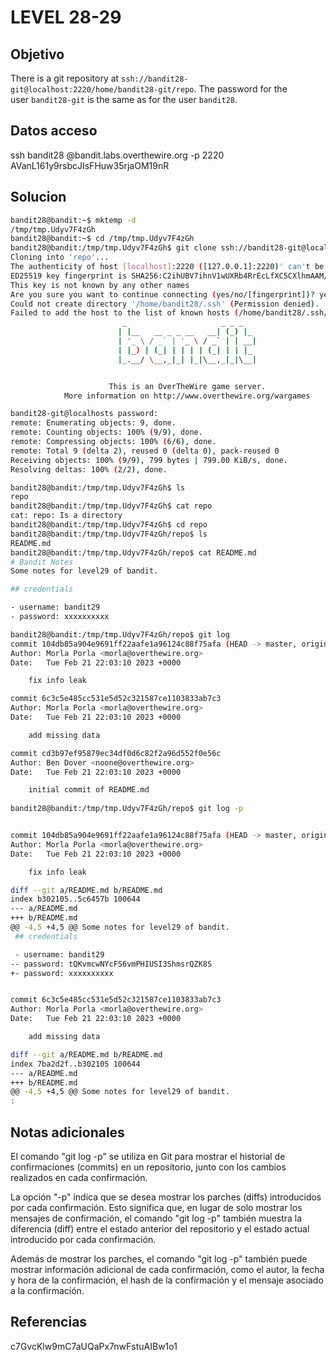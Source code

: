 # LEVEL 28-29

## Objetivo
There is a git repository at `ssh://bandit28-git@localhost:2220/home/bandit28-git/repo`. The password for the user `bandit28-git` is the same as for the user `bandit28`.

## Datos acceso
ssh bandit28 @bandit.labs.overthewire.org -p 2220
AVanL161y9rsbcJIsFHuw35rjaOM19nR
## Solucion
```bash
bandit28@bandit:~$ mktemp -d
/tmp/tmp.Udyv7F4zGh
bandit28@bandit:~$ cd /tmp/tmp.Udyv7F4zGh
bandit28@bandit:/tmp/tmp.Udyv7F4zGh$ git clone ssh://bandit28-git@localhost:2220/home/bandit28-git/repo
Cloning into 'repo'...
The authenticity of host [localhost]:2220 ([127.0.0.1]:2220)' can't be established.
ED25519 key fingerprint is SHA256:C2ihUBV7ihnV1wUXRb4RrEcLfXC5CXlhmAAM/urerLY.
This key is not known by any other names
Are you sure you want to continue connecting (yes/no/[fingerprint])? yes
Could not create directory '/home/bandit28/.ssh' (Permission denied).
Failed to add the host to the list of known hosts (/home/bandit28/.ssh/known_hosts).
                         _                     _ _ _
                        | |__   __ _ _ __   __| (_) |_
                        | '_ \ / _` | '_ \ / _` | | __|
                        | |_) | (_| | | | | (_| | | |_
                        |_.__/ \__,_|_| |_|\__,_|_|\__|


                      This is an OverTheWire game server.
            More information on http://www.overthewire.org/wargames

bandit28-git@localhosts password:
remote: Enumerating objects: 9, done.
remote: Counting objects: 100% (9/9), done.
remote: Compressing objects: 100% (6/6), done.
remote: Total 9 (delta 2), reused 0 (delta 0), pack-reused 0
Receiving objects: 100% (9/9), 799 bytes | 799.00 KiB/s, done.
Resolving deltas: 100% (2/2), done.

bandit28@bandit:/tmp/tmp.Udyv7F4zGh$ ls
repo
bandit28@bandit:/tmp/tmp.Udyv7F4zGh$ cat repo
cat: repo: Is a directory
bandit28@bandit:/tmp/tmp.Udyv7F4zGh$ cd repo
bandit28@bandit:/tmp/tmp.Udyv7F4zGh/repo$ ls
README.md
bandit28@bandit:/tmp/tmp.Udyv7F4zGh/repo$ cat README.md
# Bandit Notes
Some notes for level29 of bandit.

## credentials

- username: bandit29
- password: xxxxxxxxxx

bandit28@bandit:/tmp/tmp.Udyv7F4zGh/repo$ git log
commit 104db85a904e9691ff22aafe1a96124c88f75afa (HEAD -> master, origin/master, origin/HEAD)
Author: Morla Porla <morla@overthewire.org>
Date:   Tue Feb 21 22:03:10 2023 +0000

    fix info leak

commit 6c3c5e485cc531e5d52c321587ce1103833ab7c3
Author: Morla Porla <morla@overthewire.org>
Date:   Tue Feb 21 22:03:10 2023 +0000

    add missing data

commit cd3b97ef95879ec34df0d6c82f2a96d552f0e56c
Author: Ben Dover <noone@overthewire.org>
Date:   Tue Feb 21 22:03:10 2023 +0000

    initial commit of README.md
    
bandit28@bandit:/tmp/tmp.Udyv7F4zGh/repo$ git log -p


commit 104db85a904e9691ff22aafe1a96124c88f75afa (HEAD -> master, origin/master, origin/HEAD)
Author: Morla Porla <morla@overthewire.org>
Date:   Tue Feb 21 22:03:10 2023 +0000

    fix info leak

diff --git a/README.md b/README.md
index b302105..5c6457b 100644
--- a/README.md
+++ b/README.md
@@ -4,5 +4,5 @@ Some notes for level29 of bandit.
 ## credentials

 - username: bandit29
-- password: tQKvmcwNYcFS6vmPHIUSI3ShmsrQZK8S
+- password: xxxxxxxxxx


commit 6c3c5e485cc531e5d52c321587ce1103833ab7c3
Author: Morla Porla <morla@overthewire.org>
Date:   Tue Feb 21 22:03:10 2023 +0000

    add missing data

diff --git a/README.md b/README.md
index 7ba2d2f..b302105 100644
--- a/README.md
+++ b/README.md
@@ -4,5 +4,5 @@ Some notes for level29 of bandit.
:
```

## Notas adicionales
El comando "git log -p" se utiliza en Git para mostrar el historial de confirmaciones (commits) en un repositorio, junto con los cambios realizados en cada confirmación.

La opción "-p" indica que se desea mostrar los parches (diffs) introducidos por cada confirmación. Esto significa que, en lugar de solo mostrar los mensajes de confirmación, el comando "git log -p" también muestra la diferencia (diff) entre el estado anterior del repositorio y el estado actual introducido por cada confirmación.

Además de mostrar los parches, el comando "git log -p" también puede mostrar información adicional de cada confirmación, como el autor, la fecha y hora de la confirmación, el hash de la confirmación y el mensaje asociado a la confirmación.
## Referencias

c7GvcKlw9mC7aUQaPx7nwFstuAIBw1o1
